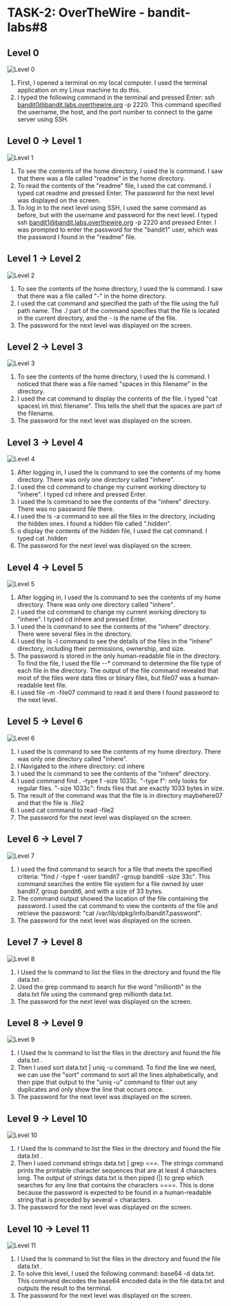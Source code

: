 # TASK-2: OverTheWire - bandit-labs#8

## Level 0

![Level 0](https://github.com/huzbasicamila/amila-huzbasic-devops-mentorship/blob/week-2-bandit-labs/week-2/pictures/level0.PNG)

1. First, I opened a terminal on my local computer. I used the terminal application on my Linux machine to do this.
2. I typed the following command in the terminal and pressed Enter: ssh bandit0@bandit.labs.overthewire.org -p 2220. This command specified the username, the host, and the port number to connect to the game server using SSH.

## Level 0 -> Level 1
![Level 1](https://github.com/huzbasicamila/amila-huzbasic-devops-mentorship/blob/week-2-bandit-labs/week-2/pictures/level1.PNG)

1. To see the contents of the home directory, I used the ls command. I saw that there was a file called "readme" in the home directory.
2. To read the contents of the "readme" file, I used the cat command. I typed cat readme and pressed Enter. The password for the next level was displayed on the screen.
3. To log in to the next level using SSH, I used the same command as before, but with the username and password for the next level. I typed ssh bandit1@bandit.labs.overthewire.org -p 2220 and pressed Enter. I was prompted to enter the password for the "bandit1" user, which was the password I found in the "readme" file.

## Level 1 -> Level 2
![Level 2](https://github.com/huzbasicamila/amila-huzbasic-devops-mentorship/blob/week-2-bandit-labs/week-2/pictures/level2.PNG)

1. To see the contents of the home directory, I used the ls command. I saw that there was a file called "-" in the home directory.
2. I used the cat command and specified the path of the file using the full path name. The ./ part of the command specifies that the file is located in the current directory, and the - is the name of the file. 
3. The password for the next level was displayed on the screen.

## Level 2 -> Level 3 
![Level 3](https://github.com/huzbasicamila/amila-huzbasic-devops-mentorship/blob/week-2-bandit-labs/week-2/pictures/level3.PNG)

1. To see the contents of the home directory, I used the ls command. I noticed that there was a file named "spaces in this filename" in the directory.
2. I used the cat command to display the contents of the file. I typed "cat spaces\ in\ this\ filename". This tells the shell that the spaces are part of the filename.
3. The password for the next level was displayed on the screen.

## Level 3 -> Level 4
![Level 4](https://github.com/huzbasicamila/amila-huzbasic-devops-mentorship/blob/week-2-bandit-labs/week-2/pictures/level4.PNG)

1. After logging in, I used the ls command to see the contents of my home directory. There was only one directory called "inhere".
2. I used the cd command to change my current working directory to "inhere". I typed cd inhere and pressed Enter.
3. I used the ls command to see the contents of the "inhere" directory.  There was no password file there. 
4. I used the ls -a command to see all the files in the directory, including the hidden ones. I found a hidden file called ".hidden".
5. o display the contents of the hidden file, I used the cat command. I typed cat .hidden
6. The password for the next level was displayed on the screen.

## Level 4 -> Level 5
![Level 5](https://github.com/huzbasicamila/amila-huzbasic-devops-mentorship/blob/week-2-bandit-labs/week-2/pictures/level5.PNG)

1. After logging in, I used the ls command to see the contents of my home directory. There was only one directory called "inhere".
2. I used the cd command to change my current working directory to "inhere". I typed cd inhere and pressed Enter.
3. I used the ls command to see the contents of the "inhere" directory. There were several files in the directory.
4. I used the ls -l command to see the details of the files in the "inhere" directory, including their permissions, ownership, and size.
5. The password is stored in the only human-readable file in the directory. To find the file, I used the file --* command to determine the file type of each file in the directory. The output of the file command revealed that most of the files were data files or binary files, but file07 was a human-readable text file.
6. I used file -m -file07 command to read it and there I found password to the next level.

## Level 5 -> Level 6
![Level 6](https://github.com/huzbasicamila/amila-huzbasic-devops-mentorship/blob/week-2-bandit-labs/week-2/pictures/level6.PNG)

1. I used the ls command to see the contents of my home directory. There was only one directory called "inhere".
2. I Navigated to the inhere directory: cd inhere
3. I used the ls command to see the contents of the "inhere" directory.
4. I used command find . -type f -size 1033c. "-type f": only looks for regular files. "-size 1033c": finds files that are exactly 1033 bytes in size. 
5. The result of the command was that the file is in directory maybehere07 and that the file is .file2
6. I used cat command to read -file2
7. The password for the next level was displayed on the screen.

## Level 6 -> Level 7
![Level 7](https://github.com/huzbasicamila/amila-huzbasic-devops-mentorship/blob/week-2-bandit-labs/week-2/pictures/level7.PNG)

1.  I used the find command to search for a file that meets the specified criteria: "find / -type f -user bandit7 -group bandit6 -size 33c". This command searches the entire file system for a file owned by user bandit7, group bandit6, and with a size of 33 bytes.
2.  The command output showed the location of the file containing the password. I used the cat command to view the contents of the file and retrieve the password: "cat /var/lib/dpkg/info/bandit7.password". 
3.  The password for the next level was displayed on the screen.

## Level 7 -> Level 8
![Level 8](https://github.com/huzbasicamila/amila-huzbasic-devops-mentorship/blob/week-2-bandit-labs/week-2/pictures/level8.PNG)
1. I Used the ls command to list the files in the directory and found the file data.txt .
2. Used the grep command to search for the word "millionth" in the data.txt file using the command grep millionth data.txt.
3. The password for the next level was displayed on the screen.

## Level 8 -> Level 9
![Level 9](https://github.com/huzbasicamila/amila-huzbasic-devops-mentorship/blob/week-2-bandit-labs/week-2/pictures/level9.PNG)

1. I Used the ls command to list the files in the directory and found the file data.txt .
2. Then I used sort data.txt | uniq -u command. To find the line we need, we can use the "sort" command to sort all the lines alphabetically, and then pipe that output to the "uniq -u" command to filter out any duplicates and only show the line that occurs once. 
3. The password for the next level was displayed on the screen.

## Level 9 -> Level 10
![Level 10](https://github.com/huzbasicamila/amila-huzbasic-devops-mentorship/blob/week-2-bandit-labs/week-2/pictures/level10.PNG)

1. I Used the ls command to list the files in the directory and found the file data.txt .
2. Then I used command strings data.txt | grep ===. The strings command prints the printable character sequences that are at least 4 characters long. The output of strings data.txt is then piped (|) to grep which searches for any line that contains the characters ====. This is done because the password is expected to be found in a human-readable string that is preceded by several = characters.
3. The password for the next level was displayed on the screen.

## Level 10 -> Level 11
![Level 11](https://github.com/huzbasicamila/amila-huzbasic-devops-mentorship/blob/week-2-bandit-labs/week-2/pictures/level11.PNG)

1. I Used the ls command to list the files in the directory and found the file data.txt .
2. To solve this level, I used the following command: base64 -d data.txt. This command decodes the base64 encoded data in the file data.txt and outputs the result to the terminal. 
3. The password for the next level was displayed on the screen.